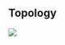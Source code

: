 ## Topology

<img src="C:\Users\hugot\Downloads\Diagrama-sem-nome-Topologia-VPC_Endpoint-Gateway-Private-Subnet">
